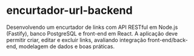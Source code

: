 # encurtador-url-backend
Desenvolvendo um encurtador de links com API RESTful em Node.js (Fastify), banco PostgreSQL e front-end em React. A aplicação deve permitir criar, editar e excluir links, avaliando integração front-end/back-end, modelagem de dados e boas práticas.
